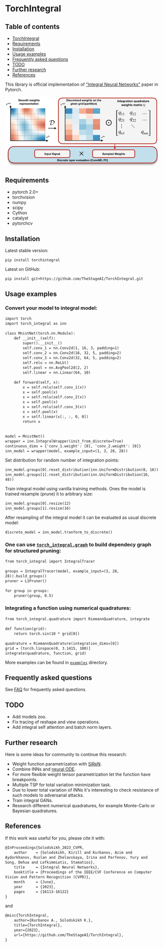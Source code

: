 # TorchIntegral

## Table of contents
- [TorchIntegral](#torchintegral)
- [Requirements](#requirements)
- [Installation](#installation)
- [Usage examples](#usage-examples)
- [Frequently asked questions](#frequently-asked-questions)
- [TODO](#todo)
- [Further research](#further-research)
- [References](#references)

This library is official implementation of ["Integral Neural Networks"][paper_link] paper in Pytorch.

![Tux, the Linux mascot](Pipeline.png)

## Requirements
- pytorch 2.0+
- torchvision
- numpy
- scipy
- Cython
- catalyst
- pytorchcv

## Installation

Latest stable version:
```
pip install torchintegral
```
Latest on GitHub:
```
pip install git+https://github.com/TheStageAI/TorchIntegral.git
```

## Usage examples
### Convert your model to integral model:
```
import torch
import torch_integral as inn

class MnistNet(torch.nn.Module):
    def __init__(self):
        super().__init__()
        self.conv_1 = nn.Conv2d(1, 16, 3, padding=1)
        self.conv_2 = nn.Conv2d(16, 32, 5, padding=2)
        self.conv_3 = nn.Conv2d(32, 64, 5, padding=2)
        self.relu = nn.ReLU()
        self.pool = nn.AvgPool2d(2, 2)
        self.linear = nn.Linear(64, 10)

    def forward(self, x):
        x = self.relu(self.conv_1(x))
        x = self.pool(x)
        x = self.relu(self.conv_2(x))
        x = self.pool(x)
        x = self.relu(self.conv_3(x))
        x = self.pool(x)
        x = self.linear(x[:, :, 0, 0])
        return x


model = MnistNet()
wrapper = inn.IntegralWrapper(init_from_discrete=True)
continuous_dims = {'conv_1.weight': [0], 'conv_2.weight': [0]}
inn_model = wrapper(model, example_input=(1, 3, 28, 28))
```
Set distribution for random number of integration points:
```
inn_model.groups[0].reset_distribution(inn.UniformDistribution(8, 16))
inn_model.groups[1].reset_distribution(inn.UniformDistribution(16, 48))
```
Train integral model using vanilla training methods. 
Ones the model is trained resample (prune) it to arbitrary size:
```
inn_model.groups[0].resize(12)
inn_model.groups[1].resize(16)
```
After resampling of the integral model it can be evaluated as usual discrete model:
```
discrete_model = inn_model.tranform_to_discrete()
```

### One can use [`torch_integral.graph`](./torch_integral/graph/) to build dependecy graph for structured pruning:
```
from torch_integral import IntegralTracer

groups = IntegralTracer(model, example_input=(3, 28, 28)).build_groups()
pruner = L1Pruner()

for group in groups:
    pruner(group, 0.5)
```

### Integrating a function using numerical quadratures:
```
from torch_integral.quadrature import RiemannQuadrature, integrate

def function(grid):
    return torch.sin(10 * grid[0])

quadrature = RiemannQuadrature(integration_dims=[0])
grid = [torch.linspace(0, 3.1415, 100)]
integrate(quadrature, function, grid)
```

More examples can be found in [`examples`](./examples) directory.

## Frequently asked questions
See [FAQ](FAQ.md) for frequently asked questions.

## TODO
- Add models zoo.
- Fix tracing of reshape and view operations.
- Add integral self attention and batch norm layers.

## Further research
Here is some ideas for community to continue this research:
- Weight function parametrization with [SiReN](https://arxiv.org/pdf/2006.09661.pdf).
- Combine INNs and [neural ODE](https://arxiv.org/pdf/1806.07366.pdf).
- For more flexible weight tensor parametrization let the function have breakpoints.
- Multiple TSP for total variation minimization task.
- Due to lower total variation of INNs it's interesting to check resistance of such models to adversarial attacks.
- Train integral GANs.
- Research different numerical quadratures, for example Monte-Carlo or Bayesian quadratures.

## References
If this work was useful for you, please cite it with:
```
@InProceedings{Solodskikh_2023_CVPR,
    author    = {Solodskikh, Kirill and Kurbanov, Azim and Aydarkhanov, Ruslan and Zhelavskaya, Irina and Parfenov, Yury and Song, Dehua and Lefkimmiatis, Stamatios},
    title     = {Integral Neural Networks},
    booktitle = {Proceedings of the IEEE/CVF Conference on Computer Vision and Pattern Recognition (CVPR)},
    month     = {June},
    year      = {2023},
    pages     = {16113-16122}
}
```
and
```
@misc{TorchIntegral,
	author={Kurbanov A., Solodskikh K.},
	title={TorchIntegral},
	year={2023},
	url={https://github.com/TheStageAI/TorchIntegral},
}
```

[paper_link]: https://openaccess.thecvf.com/content/CVPR2023/papers/Solodskikh_Integral_Neural_Networks_CVPR_2023_paper.pdf